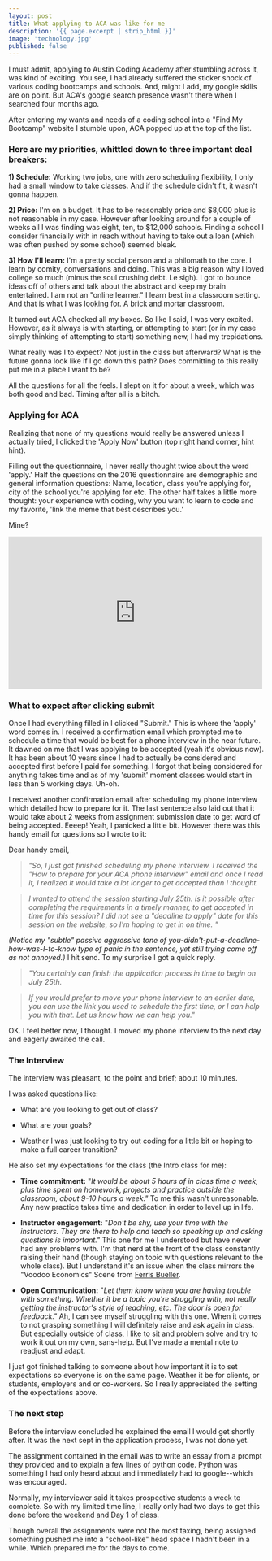 ```yaml
---
layout: post
title: What applying to ACA was like for me
description: '{{ page.excerpt | strip_html }}'
image: 'technology.jpg'
published: false
---
```



I must admit, applying to Austin Coding Academy after stumbling across it, was kind of exciting. You see, I had already suffered the sticker shock of various coding bootcamps and schools. And, might I add, my google skills are on point. But ACA's google search presence wasn't there when I searched four months ago.

After entering my wants and needs of a coding school into a "Find My Bootcamp" website I stumble upon, ACA popped up at the top of the list.



### **Here are my priorities, whittled down to three important deal breakers:**





**1) Schedule:**
Working two jobs, one with zero scheduling flexibility, I only had a small window to take classes. And if the schedule didn't fit, it wasn't gonna happen.

**2) Price:**
I'm on a budget. It has to be reasonably price and $8,000 plus is not reasonable in my case. However after looking around for a couple of weeks all I was finding was eight, ten, to $12,000 schools. Finding a school I consider financially with in reach without having to take out a loan (which was often pushed by some school) seemed bleak.

**3) How I'll learn:**
I'm a pretty social person and a philomath to the core. I learn by comity, conversations and doing. This was a big reason why I loved college so much (minus the soul crushing debt. Le sigh). I got to bounce ideas off of others and talk about the abstract and keep my brain entertained. I am not an "online learner." I learn best in a classroom setting. And that is what I was looking for. A brick and mortar classroom.


It turned out ACA checked all my boxes. So like I said, I was very excited. However, as it always is with starting, or attempting to start (or in my case simply thinking of attempting to start) something new, I had my trepidations.



What really was I to expect? Not just in the class but afterward? What is the future gonna look like if I go down this path? Does committing to this really put me in a place I want to be?

All the questions for all the feels. I slept on it for about a week, which was both good and bad. Timing after all is a bitch.

### Applying for ACA





Realizing that none of my questions would really be answered unless I actually tried, I clicked the 'Apply Now' button (top right hand corner, hint hint).

Filling out the questionnaire, I never really thought twice about the word 'apply.' Half the questions on the 2016 questionnaire are demographic and general information questions: Name, location, class you're applying for, city of the school you're applying for etc. The other half takes a little more thought: your experience with coding, why you want to learn to code and my favorite, 'link the meme that best describes you.'

Mine?

<iframe src="https://giphy.com/gifs/inyqrgp9o3NUA/html5" width="500" height="300" frameborder="0">
</iframe>

### What to expect after clicking submit





Once I had everything filled in I clicked "Submit." This is where the 'apply' word comes in. I received a confirmation email which prompted me to schedule a time that would be best for a phone interview in the near future. It dawned on me that I was applying to be accepted (yeah it's obvious now). It has been about 10 years since I had to actually be considered and accepted first before I paid for something. I forgot that being considered for anything takes time and as of my 'submit' moment classes would start in less than 5 working days. Uh-oh.

I received another confirmation email after scheduling my phone interview which detailed how to prepare for it. The last sentence also laid out that it would take about 2 weeks from assignment submission date to get word of being accepted. Eeeep! Yeah, I panicked a little bit. However there was this handy email for questions so I wrote to it:

Dear handy email,

> _"So, I just got finished scheduling my phone interview. I received the "How to prepare for your ACA phone interview" email and once I read it, I realized it would take a lot longer to get accepted than I thought._

> _I wanted to attend the session starting July 25th. Is it possible after completing the requirements in a timely manner, to get accepted in time for this session? I did not see a "deadline to apply" date for this session on the website, so I'm hoping to get in on time. "_


_(Notice my "subtle" passive aggressive tone of you-didn't-put-a-deadline-how-was-I-to-know type of panic in the sentence, yet still trying come off as not annoyed.)_ I hit send. To my surprise I got a quick reply.



> _"You certainly can finish the application process in time to begin on July 25th._

> _If you would prefer to move your phone interview to an earlier date, you can use the link you used to schedule the first time, or I can help you with that._
> _Let us know how we can help you."_


OK. I feel better now, I thought. I moved my phone interview to the next day and eagerly awaited the call.



### The Interview





The interview was pleasant, to the point and brief; about 10 minutes.

I was asked questions like:

- What are you looking to get out of class?

- What are your goals?

- Weather I was just looking to try out coding for a little bit or hoping to make a full career transition?


He also set my expectations for the class (the Intro class for me):



- **Time commitment:** "_It would be about 5 hours of in class time a week, plus time spent on homework, projects and practice outside the classroom, about 9-10 hours a week."_ To me this wasn't unreasonable. Any new practice takes time and dedication in order to level up in life.

- **Instructor engagement:** "_Don't be shy, use your time with the instructors. They are there to help and teach so speaking up and asking questions is important."_ This one for me I understood but have never had any problems with. I'm that nerd at the front of the class constantly raising their hand (though staying on topic with questions relevant to the whole class). But I understand it's an issue when the class mirrors the "Voodoo Economics" Scene from [Ferris Bueller](https://www.youtube.com/watch?v=uhiCFdWeQfA).


- **Open Communication:** "_Let them know when you are having trouble with something. Whether it be a topic you're struggling with, not really getting the instructor's style of teaching, etc. The door is open for feedback."_ Ah, I can see myself struggling with this one. When it comes to not grasping something I will definitely raise and ask again in class. But especially outside of class, I like to sit and problem solve and try to work it out on my own, sans-help. But I've made a mental note to readjust and adapt.



I just got finished talking to someone about how important it is to set expectations so everyone is on the same page. Weather it be for clients, or students, employers and or co-workers. So I really appreciated the setting of the expectations above.



### The next step





Before the interview concluded he explained the email I would get shortly after. It was the next sept in the application process, I was not done yet.

The assignment contained in the email was to write an essay from a prompt they provided and to explain a few lines of python code. Python was something I had only heard about and immediately had to google--which was encouraged.

Normally, my interviewer said it takes prospective students a week to complete. So with my limited time line, I really only had two days to get this done before the weekend and Day 1 of class.

Though overall the assignments were not the most taxing, being assigned something pushed me into a "school-like" head space I hadn't been in a while. Which prepared me for the days to come.

